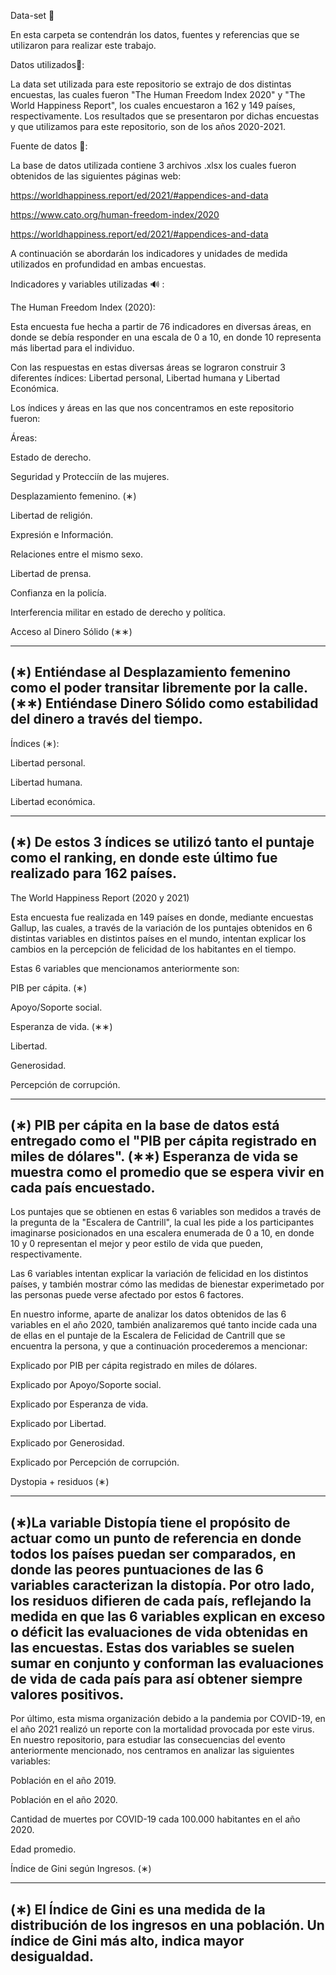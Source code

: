 Data-set 📁

En esta carpeta se contendrán los datos, fuentes y referencias que se utilizaron para realizar este trabajo.

Datos utilizados💾:

La data set utilizada para este repositorio se extrajo de dos distintas encuestas, las cuales fueron "The Human Freedom Index 2020" y "The World Happiness Report", los cuales encuestaron a 162 y 149 países, respectivamente. Los resultados que se presentaron por dichas encuestas y que utilizamos para este repositorio, son de los años 2020-2021.

Fuente de datos 📎:

La base de datos utilizada contiene 3 archivos .xlsx los cuales fueron obtenidos de las siguientes páginas web:

https://worldhappiness.report/ed/2021/#appendices-and-data

https://www.cato.org/human-freedom-index/2020

https://worldhappiness.report/ed/2021/#appendices-and-data

A continuación se abordarán los indicadores y unidades de medida utilizados en profundidad en ambas encuestas.

Indicadores y variables utilizadas 🔊 :

The Human Freedom Index (2020):

Esta encuesta fue hecha a partir de 76 indicadores en diversas áreas, en donde se debía responder en una escala de 0 a 10, en donde 10 representa más libertad para el individuo.

Con las respuestas en estas diversas áreas se lograron construir 3 diferentes índices: Libertad personal, Libertad humana y Libertad Económica.

Los índices y áreas en las que nos concentramos en este repositorio fueron:

Áreas:

Estado de derecho.

Seguridad y Protecciín de las mujeres.

Desplazamiento femenino. (∗)

Libertad de religión.

Expresión e Información.

Relaciones entre el mismo sexo.

Libertad de prensa.

Confianza en la policía.

Interferencia militar en estado de derecho y política.

Acceso al Dinero Sólido (∗∗)

---
(∗) Entiéndase al Desplazamiento femenino como el poder transitar libremente por la calle. 
(∗∗) Entiéndase Dinero Sólido como estabilidad del dinero a través del tiempo. 
---

Índices (∗):

Libertad personal.

Libertad humana.

Libertad económica.

---
(∗) De estos 3 índices se utilizó tanto el puntaje como el ranking, en donde este último fue realizado para 162 países.
---

The World Happiness Report (2020 y 2021)

Esta encuesta fue realizada en 149 países en donde, mediante encuestas Gallup, las cuales, a través de la variación de los puntajes obtenidos en 6 distintas variables en distintos países en el mundo, intentan explicar los cambios en la percepción de felicidad de los habitantes en el tiempo.

Estas 6 variables que mencionamos anteriormente son:

PIB per cápita. (∗)

Apoyo/Soporte social.

Esperanza de vida. (∗∗)

Libertad.

Generosidad.

Percepción de corrupción.

---
(∗) PIB per cápita en la base de datos está entregado como el "PIB per cápita registrado en miles de dólares".
(∗∗) Esperanza de vida se muestra como el promedio que se espera vivir en cada país encuestado.
---

Los puntajes que se obtienen en estas 6 variables son medidos a través de la pregunta de la "Escalera de Cantrill", la cual les pide a los participantes imaginarse posicionados en una escalera enumerada de 0 a 10, en donde 10 y 0 representan el mejor y peor estilo de vida que pueden, respectivamente.

Las 6 variables intentan explicar la variación de felicidad en los distintos países, y también mostrar cómo las medidas de bienestar experimetado por las personas puede verse afectado por estos 6 factores.

En nuestro informe, aparte de analizar los datos obtenidos de las 6 variables en el año 2020, también analizaremos qué tanto incide cada una de ellas en el puntaje de la Escalera de Felicidad de Cantrill que se encuentra la persona, y que a continuación procederemos a mencionar:

Explicado por PIB per cápita registrado en miles de dólares.

Explicado por Apoyo/Soporte social.

Explicado por Esperanza de vida.

Explicado por Libertad.

Explicado por Generosidad.

Explicado por Percepción de corrupción.

Dystopia + residuos (∗)

---
(∗)La variable Distopía tiene el propósito de actuar como un punto de referencia en donde todos los países puedan ser comparados, en donde las peores puntuaciones de las 6 variables caracterizan la distopía. Por otro lado, los residuos difieren de cada país, reflejando la medida en que las 6 variables explican en exceso o déficit las evaluaciones de vida obtenidas en las encuestas. Estas dos variables se suelen sumar en conjunto y conforman las evaluaciones de vida de cada país para así obtener siempre valores positivos.
---

Por último, esta misma organización debido a la pandemia por COVID-19, en el año 2021 realizó un reporte con la mortalidad provocada por este virus. En nuestro repositorio, para estudiar las consecuencias del evento anteriormente mencionado, nos centramos en analizar las siguientes variables:

Población en el año 2019.

Población en el año 2020.

Cantidad de muertes por COVID-19 cada 100.000 habitantes en el año 2020.

Edad promedio.

Índice de Gini según Ingresos. (∗)

---
(∗) El Índice de Gini es una medida de la distribución de los ingresos en una población. Un índice de Gini más alto, indica mayor desigualdad.
---

